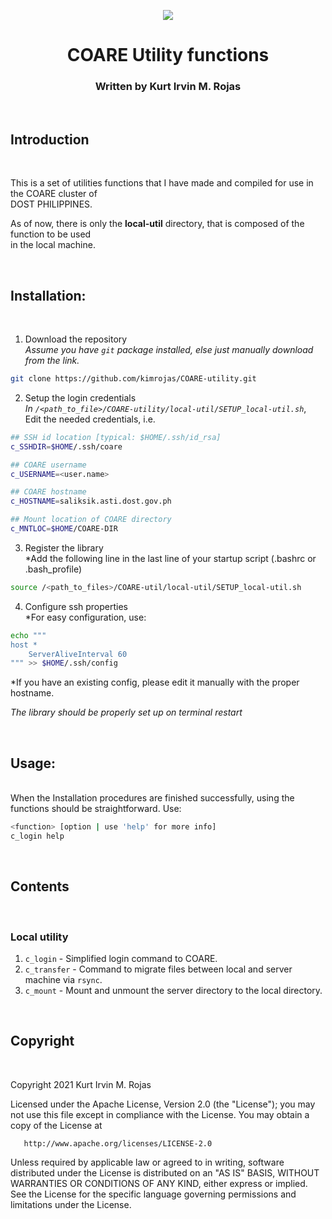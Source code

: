 <p align="center">
    <a href="https://github.com/kimrojas/COARE-utility" >
        <img src="https://asti.dost.gov.ph/wp-content/uploads/2018/07/1955073207.png">
    </a>
    <h1 align="center" >COARE Utility functions</h1>
    <h3 align="center"> Written by Kurt Irvin M. Rojas </h3>
</br>

</p>
  

## Introduction
<br>

This is a set of utilities functions that I have made and compiled for use in the COARE cluster of   
DOST PHILIPPINES. 

As of now, there is only the **local-util** directory, that is composed of the function to be used  
in the local machine. 

</br>  

## Installation:
</br>

1. Download the repository  
*Assume you have `git` package installed, else just manually download from the link.*
```bash
git clone https://github.com/kimrojas/COARE-utility.git
```

2. Setup the login credentials  
*In `/<path_to_file>/COARE-utility/local-util/SETUP_local-util.sh`*,  
Edit the needed credentials, i.e.
```bash
## SSH id location [typical: $HOME/.ssh/id_rsa]
c_SSHDIR=$HOME/.ssh/coare

## COARE username
c_USERNAME=<user.name>

## COARE hostname
c_HOSTNAME=saliksik.asti.dost.gov.ph

## Mount location of COARE directory
c_MNTLOC=$HOME/COARE-DIR
```

3. Register the library    
*Add the following line in the last line of your startup script (.bashrc or .bash_profile)
```bash
source /<path_to_files>/COARE-util/local-util/SETUP_local-util.sh
```

4. Configure ssh properties  
*For easy configuration, use:
```bash
echo """
host *
    ServerAliveInterval 60
""" >> $HOME/.ssh/config
```
*If you have an existing config, please edit it manually with the proper hostname. 

*The library should be properly set up on terminal restart*

<br>

## Usage: 
<br>
When the Installation procedures are finished successfully, using the functions should be   
straightforward. Use:   

```bash
<function> [option | use 'help' for more info]
c_login help
```
<br> 

## Contents
<br>

### Local utility  
1. `c_login` - Simplified login command to COARE.
2. `c_transfer` - Command to migrate files between local and server machine via `rsync`.
3. `c_mount` - Mount and unmount the server directory to the local directory.

<br>

## Copyright
<br>

   Copyright 2021 Kurt Irvin M. Rojas

   Licensed under the Apache License, Version 2.0 (the "License");
   you may not use this file except in compliance with the License.
   You may obtain a copy of the License at

       http://www.apache.org/licenses/LICENSE-2.0

   Unless required by applicable law or agreed to in writing, software
   distributed under the License is distributed on an "AS IS" BASIS,
   WITHOUT WARRANTIES OR CONDITIONS OF ANY KIND, either express or implied.
   See the License for the specific language governing permissions and
   limitations under the License.
